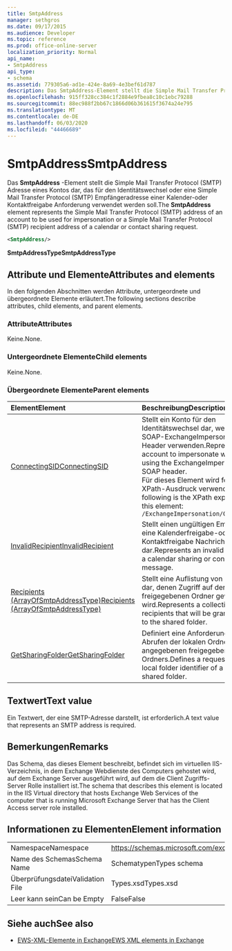 ```yaml
---
title: SmtpAddress
manager: sethgros
ms.date: 09/17/2015
ms.audience: Developer
ms.topic: reference
ms.prod: office-online-server
localization_priority: Normal
api_name:
- SmtpAddress
api_type:
- schema
ms.assetid: 779305a6-ad1e-424e-8a69-4e3bef61d787
description: Das SmtpAddress-Element stellt die Simple Mail Transfer Protocol (SMTP) Adresse eines Kontos dar, das für den Identitätswechsel oder eine Simple Mail Transfer Protocol (SMTP) Empfängeradresse einer Kalender-oder Kontaktfreigabe Anforderung verwendet werden soll.
ms.openlocfilehash: 915ff328cc384c1f2884e9fbea8c10c1ebc79288
ms.sourcegitcommit: 88ec988f2bb67c1866d06b361615f3674a24e795
ms.translationtype: MT
ms.contentlocale: de-DE
ms.lasthandoff: 06/03/2020
ms.locfileid: "44466689"
---
```

# <a name="smtpaddress"></a><span data-ttu-id="37d35-103">SmtpAddress</span><span class="sxs-lookup"><span data-stu-id="37d35-103">SmtpAddress</span></span>

<span data-ttu-id="37d35-104">Das **SmtpAddress** -Element stellt die Simple Mail Transfer Protocol (SMTP) Adresse eines Kontos dar, das für den Identitätswechsel oder eine Simple Mail Transfer Protocol (SMTP) Empfängeradresse einer Kalender-oder Kontaktfreigabe Anforderung verwendet werden soll.</span><span class="sxs-lookup"><span data-stu-id="37d35-104">The **SmtpAddress** element represents the Simple Mail Transfer Protocol (SMTP) address of an account to be used for impersonation or a Simple Mail Transfer Protocol (SMTP) recipient address of a calendar or contact sharing request.</span></span> 
  
```xml
<SmtpAddress/>
```

<span data-ttu-id="37d35-105">**SmtpAddressType**</span><span class="sxs-lookup"><span data-stu-id="37d35-105">**SmtpAddressType**</span></span>

## <a name="attributes-and-elements"></a><span data-ttu-id="37d35-106">Attribute und Elemente</span><span class="sxs-lookup"><span data-stu-id="37d35-106">Attributes and elements</span></span>

<span data-ttu-id="37d35-107">In den folgenden Abschnitten werden Attribute, untergeordnete und übergeordnete Elemente erläutert.</span><span class="sxs-lookup"><span data-stu-id="37d35-107">The following sections describe attributes, child elements, and parent elements.</span></span>
  
### <a name="attributes"></a><span data-ttu-id="37d35-108">Attribute</span><span class="sxs-lookup"><span data-stu-id="37d35-108">Attributes</span></span>

<span data-ttu-id="37d35-109">Keine.</span><span class="sxs-lookup"><span data-stu-id="37d35-109">None.</span></span>
  
### <a name="child-elements"></a><span data-ttu-id="37d35-110">Untergeordnete Elemente</span><span class="sxs-lookup"><span data-stu-id="37d35-110">Child elements</span></span>

<span data-ttu-id="37d35-111">Keine.</span><span class="sxs-lookup"><span data-stu-id="37d35-111">None.</span></span>
  
### <a name="parent-elements"></a><span data-ttu-id="37d35-112">Übergeordnete Elemente</span><span class="sxs-lookup"><span data-stu-id="37d35-112">Parent elements</span></span>

|<span data-ttu-id="37d35-113">**Element**</span><span class="sxs-lookup"><span data-stu-id="37d35-113">**Element**</span></span>|<span data-ttu-id="37d35-114">**Beschreibung**</span><span class="sxs-lookup"><span data-stu-id="37d35-114">**Description**</span></span>|
|:-----|:-----|
|[<span data-ttu-id="37d35-115">ConnectingSID</span><span class="sxs-lookup"><span data-stu-id="37d35-115">ConnectingSID</span></span>](connectingsid.md) <br/> |<span data-ttu-id="37d35-116">Stellt ein Konto für den Identitätswechsel dar, wenn Sie den SOAP-ExchangeImpersonation-Header verwenden.</span><span class="sxs-lookup"><span data-stu-id="37d35-116">Represents an account to impersonate when you are using the ExchangeImpersonation SOAP header.</span></span>  <br/> <span data-ttu-id="37d35-117">Für dieses Element wird folgender XPath-Ausdruck verwendet: </span><span class="sxs-lookup"><span data-stu-id="37d35-117">The following is the XPath expression to this element:</span></span>  <br/>  `/ExchangeImpersonation/ConnectingSID` <br/> |
|[<span data-ttu-id="37d35-118">InvalidRecipient</span><span class="sxs-lookup"><span data-stu-id="37d35-118">InvalidRecipient</span></span>](invalidrecipient.md) <br/> |<span data-ttu-id="37d35-119">Stellt einen ungültigen Empfänger für eine Kalenderfreigabe-oder Kontaktfreigabe Nachricht dar.</span><span class="sxs-lookup"><span data-stu-id="37d35-119">Represents an invalid recipient for a calendar sharing or contact sharing message.</span></span>  <br/> |
|[<span data-ttu-id="37d35-120">Recipients (ArrayOfSmtpAddressType)</span><span class="sxs-lookup"><span data-stu-id="37d35-120">Recipients (ArrayOfSmtpAddressType)</span></span>](recipients-arrayofsmtpaddresstype.md) <br/> |<span data-ttu-id="37d35-121">Stellt eine Auflistung von Empfängern dar, denen Zugriff auf den freigegebenen Ordner gewährt wird.</span><span class="sxs-lookup"><span data-stu-id="37d35-121">Represents a collection of recipients that will be granted access to the shared folder.</span></span>  <br/> |
|[<span data-ttu-id="37d35-122">GetSharingFolder</span><span class="sxs-lookup"><span data-stu-id="37d35-122">GetSharingFolder</span></span>](getsharingfolder.md) <br/> |<span data-ttu-id="37d35-123">Definiert eine Anforderung zum Abrufen der lokalen Ordner-ID eines angegebenen freigegebenen Ordners.</span><span class="sxs-lookup"><span data-stu-id="37d35-123">Defines a request to get the local folder identifier of a specified shared folder.</span></span>  <br/> |
   
## <a name="text-value"></a><span data-ttu-id="37d35-124">Textwert</span><span class="sxs-lookup"><span data-stu-id="37d35-124">Text value</span></span>

<span data-ttu-id="37d35-125">Ein Textwert, der eine SMTP-Adresse darstellt, ist erforderlich.</span><span class="sxs-lookup"><span data-stu-id="37d35-125">A text value that represents an SMTP address is required.</span></span>
  
## <a name="remarks"></a><span data-ttu-id="37d35-126">Bemerkungen</span><span class="sxs-lookup"><span data-stu-id="37d35-126">Remarks</span></span>

<span data-ttu-id="37d35-127">Das Schema, das dieses Element beschreibt, befindet sich im virtuellen IIS-Verzeichnis, in dem Exchange Webdienste des Computers gehostet wird, auf dem Exchange Server ausgeführt wird, auf dem die Client Zugriffs-Server Rolle installiert ist.</span><span class="sxs-lookup"><span data-stu-id="37d35-127">The schema that describes this element is located in the IIS Virtual directory that hosts Exchange Web Services of the computer that is running Microsoft Exchange Server that has the Client Access server role installed.</span></span>
  
## <a name="element-information"></a><span data-ttu-id="37d35-128">Informationen zu Elementen</span><span class="sxs-lookup"><span data-stu-id="37d35-128">Element information</span></span>

|||
|:-----|:-----|
|<span data-ttu-id="37d35-129">Namespace</span><span class="sxs-lookup"><span data-stu-id="37d35-129">Namespace</span></span>  <br/> |https://schemas.microsoft.com/exchange/services/2006/types  <br/> |
|<span data-ttu-id="37d35-130">Name des Schemas</span><span class="sxs-lookup"><span data-stu-id="37d35-130">Schema Name</span></span>  <br/> |<span data-ttu-id="37d35-131">Schematypen</span><span class="sxs-lookup"><span data-stu-id="37d35-131">Types schema</span></span>  <br/> |
|<span data-ttu-id="37d35-132">Überprüfungsdatei</span><span class="sxs-lookup"><span data-stu-id="37d35-132">Validation File</span></span>  <br/> |<span data-ttu-id="37d35-133">Types.xsd</span><span class="sxs-lookup"><span data-stu-id="37d35-133">Types.xsd</span></span>  <br/> |
|<span data-ttu-id="37d35-134">Leer kann sein</span><span class="sxs-lookup"><span data-stu-id="37d35-134">Can be Empty</span></span>  <br/> |<span data-ttu-id="37d35-135">False</span><span class="sxs-lookup"><span data-stu-id="37d35-135">False</span></span>  <br/> |
   
## <a name="see-also"></a><span data-ttu-id="37d35-136">Siehe auch</span><span class="sxs-lookup"><span data-stu-id="37d35-136">See also</span></span>

- [<span data-ttu-id="37d35-137">EWS-XML-Elemente in Exchange</span><span class="sxs-lookup"><span data-stu-id="37d35-137">EWS XML elements in Exchange</span></span>](ews-xml-elements-in-exchange.md)

